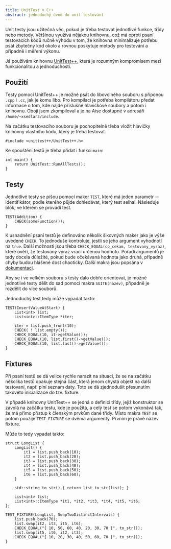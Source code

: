 ```yaml
---
title: UnitTest v C++
abstract: jednoduchý úvod do unit testování
---
```


Unit testy jsou užitečná věc, pokud je třeba testovat jednotlivé funkce, třídy
nebo metody. Většinou využívá nějakou knihovnu, což má oproti psaní testovacích
kódů ručně výhodu v tom, že knihovna minimalizuje potřebu psát zbytečný kód
okolo a rovnou poskytuje metody pro testování a případně i měření výkonu.

Já používám knihovnu [UnitTest++](http://unittest-cpp.sourceforge.net/), která
je rozumným kompromisem mezi funkcionalitou a jednoduchostí.


## Použití

Testy pomocí UnitTest++ je možné psát do libovolného souboru s příponou `.cpp`
i `.cc`, jak je komu libo. Pro kompilaci je potřeba kompilátoru předat
informace o tom, kde najde příslušné hlavičkové soubory a potom i knihovnu.
Obojí jsem zkompiloval a je na Aise dostupné v adresáři
`/home/~xsedlar3/include`.

Na začátku testovacího souboru je pochopitelně třeba vložit hlavičky knihovny
vlastního kódu, který je třeba testovat.

~~~~~~~~~~~~~~ {.cpp}
#include <unittest++/UnitTest++.h>
~~~~~~~~~~~~~~~~~~~~~

Ke spouštění testů je třeba přidat i funkci `main`:

~~~~~~~~~~~~~~~~~~~~ {.cpp}
int main() {
    return UnitTest::RunAllTests();
}
~~~~~~~~~~~~~~~~~~~~~~~~~~


## Testy

Jednotlivé testy se píšou pomocí maker `TEST`, které má jeden parametr --
identifikátor, podle kterého půjde dohledávat, který test selhal. Následuje
blok, ve kterém se provádí test.

~~~~~~~~~~~~~~~~~~~~~~~~~ {.cpp}
TEST(Addition) {
    CHECK(someFunction());
}
~~~~~~~~~~~~~~~~~~~~~~~~~~~~~~~~

K usnadnění psaní testů je definováno několik šikovných maker jako je výše
uvedené `CHECK`. To jednoduše kontroluje, jestli se jeho argument vyhodnotí na
`true`. Další možnosti jsou třeba `CHECK_EQUAL(co_cekam, testovany_vyraz)`,
které ověří, že testovaný výraz vrací určenou hodnotu. Pořadí argumentů je tady
docela důležité, pokud bude očekávaná hodnota jako druhá, případně chyby budou
hlášené dost chaoticky. Další makra jsou popsána v
[dokumentaci](http://unittest-cpp.sourceforge.net/UnitTest++.html).

Aby se i ve velkém souboru s testy dalo dobře orientovat, je možné jednotlivé
testy dělit do sad pomocí makra `SUITE(nazev)`, případně je rozdělit do více
souborů.

Jednoduchý test tedy může vypadat takto:

~~~~~~~~~~~~~~~~~~~~~~~~~~~~~~~~~~~~~~~~~~~~~ {.cpp}
TEST(InsertValueAtStart) {
    List<int> list;
    List<int>::ItemType *iter;

    iter = list.push_front(10);
    CHECK( ! list.empty());
    CHECK_EQUAL(10, it->getValue());
    CHECK_EQUAL(10, list.first()->getValue());
    CHECK_EQUAL(10, list.last()->getValue());
}
~~~~~~~~~~~~~~~~~~~~~~~~~~~~~~~~~~~~~~~~~~~~~~~~


## Fixtures

Při psaní testů se dá velice rychle narazit na situaci, že se na začátku
několika testů opakuje stejná část, která jenom chystá objekt na další
testovaní, např. plní seznam daty. Toto se dá zjednodušit přesunutím takovéto
inicializace do tzv. fixture.

V případě knihovny UnitTest++ se jedná o definici třídy, jejíž konstruktor se
zavolá na začátku testu, kde je použitá, a celý test se potom vykonává tak, že
má přímo přístup k členským prvkům dané třídy. Místo makra `TEST` se potom
použije `TEST_FIXTURE` se dvěma argumenty. Prvním je právě název fixture.

Může to tedy vypadat takto:

~~~~~~~~~~~~~~~~~~~~~~~~~~~~~~~~~~~~~~~~~~~~~~~~~~~~~~~ {.cpp}
struct LongList {
    LongList() {
        it1 = list.push_back(10);
        it2 = list.push_back(20);
        it3 = list.push_back(30);
        it4 = list.push_back(40);
        it5 = list.push_back(50);
        it6 = list.push_back(60);
    }

    std::string to_str() { return list_to_str(list); }

    List<int> list;
    List<int>::ItemType *it1, *it2, *it3, *it4, *it5, *it6;
};

TEST_FIXTURE(LongList, SwapTwoDistinctIntervals) {
    list.push_back(70);
    list.swap(it2, it3, it5, it6);
    CHECK_EQUAL("{ 10, 50, 60, 40, 20, 30, 70 }", to_str());
    list.swap(it5, it6, it2, it3);
    CHECK_EQUAL("{ 10, 20, 30, 40, 50, 60, 70 }", to_str());
}
~~~~~~~~~~~~~~~~~~~~~~~~~~~~~~~~~~~~~~~~~~~~~~~~~~~~~~~~~~~~

